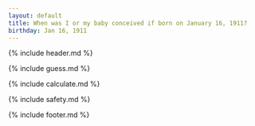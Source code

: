```yaml
---
layout: default
title: When was I or my baby conceived if born on January 16, 1911?
birthday: Jan 16, 1911
---
```


{% include header.md %}

{% include guess.md %}

{% include calculate.md %}

{% include safety.md %}

{% include footer.md %}



